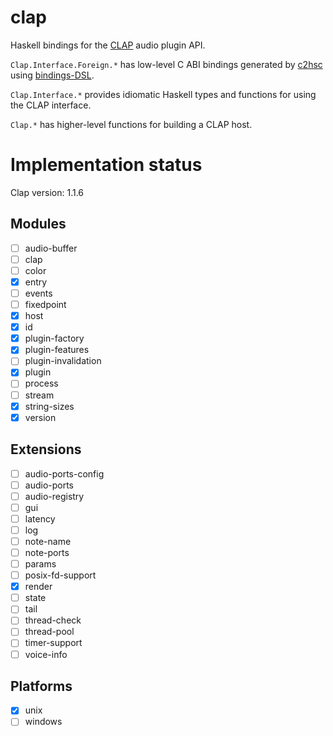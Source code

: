 # clap

Haskell bindings for the [CLAP](https://cleveraudio.org/) audio plugin API.

`Clap.Interface.Foreign.*` has low-level C ABI bindings generated by [c2hsc](https://hackage.haskell.org/package/c2hsc) using [bindings-DSL](https://hackage.haskell.org/package/bindings-DSL).

`Clap.Interface.*` provides idiomatic Haskell types and functions for using the CLAP interface.

`Clap.*` has higher-level functions for building a CLAP host.

# Implementation status

Clap version: 1.1.6

## Modules

- [ ] audio-buffer
- [ ] clap
- [ ] color
- [x] entry
- [ ] events
- [ ] fixedpoint
- [x] host
- [x] id
- [x] plugin-factory
- [x] plugin-features
- [ ] plugin-invalidation
- [x] plugin
- [ ] process
- [ ] stream
- [x] string-sizes
- [x] version

## Extensions

- [ ] audio-ports-config
- [ ] audio-ports
- [ ] audio-registry
- [ ] gui
- [ ] latency
- [ ] log
- [ ] note-name
- [ ] note-ports
- [ ] params
- [ ] posix-fd-support
- [x] render
- [ ] state
- [ ] tail
- [ ] thread-check
- [ ] thread-pool
- [ ] timer-support
- [ ] voice-info

## Platforms

- [x] unix
- [ ] windows